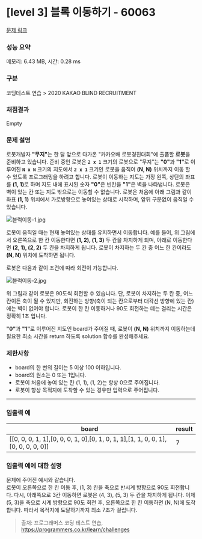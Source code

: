 # [level 3] 블록 이동하기 - 60063 

[문제 링크](https://school.programmers.co.kr/learn/courses/30/lessons/60063) 

### 성능 요약

메모리: 6.43 MB, 시간: 0.28 ms

### 구분

코딩테스트 연습 > 2020 KAKAO BLIND RECRUITMENT

### 채점결과

Empty

### 문제 설명

<p>로봇개발자 <strong>"무지"</strong>는 한 달 앞으로 다가온 "카카오배 로봇경진대회"에 출품할 <strong>로봇</strong>을 준비하고 있습니다. 준비 중인 로봇은 <strong><code>2 x 1</code></strong> 크기의 로봇으로 "무지"는 <strong>"0"</strong>과 <strong>"1"</strong>로 이루어진 <strong><code>N x N</code></strong> 크기의 지도에서 <strong><code>2 x 1</code></strong> 크기인 로봇을 움직여 <strong>(N, N)</strong> 위치까지 이동 할 수 있도록 프로그래밍을 하려고 합니다. 로봇이 이동하는 지도는 가장 왼쪽, 상단의 좌표를 <strong>(1, 1)</strong>로 하며 지도 내에 표시된 숫자 <strong>"0"</strong>은 빈칸을 <strong>"1"</strong>은 벽을 나타냅니다. 로봇은 벽이 있는 칸 또는 지도 밖으로는 이동할 수 없습니다. 로봇은 처음에 아래 그림과 같이 좌표 <strong>(1, 1)</strong> 위치에서 가로방향으로 놓여있는 상태로 시작하며, 앞뒤 구분없이 움직일 수 있습니다.</p>

<p><img src="https://grepp-programmers.s3.amazonaws.com/files/production/33f5c19ba6/052d3514-5fca-4b85-82aa-0f9eaefae0a3.jpg" title="" alt="블럭이동-1.jpg"></p>

<p>로봇이 움직일 때는 현재 놓여있는 상태를 유지하면서 이동합니다. 예를 들어, 위 그림에서 오른쪽으로 한 칸 이동한다면 <strong>(1, 2), (1, 3)</strong> 두 칸을 차지하게 되며, 아래로 이동한다면 <strong>(2, 1), (2, 2)</strong> 두 칸을 차지하게 됩니다. 로봇이 차지하는 두 칸 중 어느 한 칸이라도 <strong>(N, N)</strong> 위치에 도착하면 됩니다.</p>

<p>로봇은 다음과 같이 조건에 따라 회전이 가능합니다.</p>

<p><img src="https://grepp-programmers.s3.amazonaws.com/files/production/edfcdf57d3/f87055df-91e5-4f47-b99a-400c54bfdf3a.jpg" title="" alt="블럭이동-2.jpg"></p>

<p>위 그림과 같이 로봇은 90도씩 회전할 수 있습니다. 단, 로봇이 차지하는 두 칸 중, 어느 칸이든 축이 될 수 있지만, 회전하는 방향(축이 되는 칸으로부터 대각선 방향에 있는 칸)에는 벽이 없어야 합니다. 로봇이 한 칸 이동하거나 90도 회전하는 데는 걸리는 시간은 정확히 1초 입니다.</p>

<p><strong>"0"</strong>과 <strong>"1"</strong>로 이루어진 지도인 board가 주어질 때, 로봇이 <strong>(N, N)</strong> 위치까지 이동하는데 필요한 최소 시간을 return 하도록 solution 함수를 완성해주세요.</p>

<h3>제한사항</h3>

<ul>
<li>board의 한 변의 길이는 5 이상 100 이하입니다.</li>
<li>board의 원소는 0 또는 1입니다.</li>
<li>로봇이 처음에 놓여 있는 칸 (1, 1), (1, 2)는 항상 0으로 주어집니다.</li>
<li>로봇이 항상 목적지에 도착할 수 있는 경우만 입력으로 주어집니다.</li>
</ul>

<hr>

<h3>입출력 예</h3>
<table class="table">
        <thead><tr>
<th>board</th>
<th>result</th>
</tr>
</thead>
        <tbody><tr>
<td>[[0, 0, 0, 1, 1],[0, 0, 0, 1, 0],[0, 1, 0, 1, 1],[1, 1, 0, 0, 1],[0, 0, 0, 0, 0]]</td>
<td>7</td>
</tr>
</tbody>
      </table>
<h3>입출력 예에 대한 설명</h3>

<p>문제에 주어진 예시와 같습니다.<br>
로봇이 오른쪽으로 한 칸 이동 후, (1, 3) 칸을 축으로 반시계 방향으로 90도 회전합니다. 다시, 아래쪽으로 3칸 이동하면 로봇은 (4, 3), (5, 3) 두 칸을 차지하게 됩니다. 이제 (5, 3)을 축으로 시계 방향으로 90도 회전 후, 오른쪽으로 한 칸 이동하면 (N, N)에 도착합니다. 따라서 목적지에 도달하기까지 최소 7초가 걸립니다.</p>


> 출처: 프로그래머스 코딩 테스트 연습, https://programmers.co.kr/learn/challenges